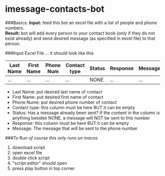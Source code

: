 # imessage-contacts-bot

###Basics:
**Input:** feed this bot an excel file with a list of people and phone numbers. 
<br/>**Result:** bot will add every person to your contact book (only if they do not exist already) and send desired message (as specified in excel file) to that person.


###Input Excel File
... it should look like this

| Last Name   | First Name  | Phone Num   | Contact type| Status      | Response    | Message     | 
| ----------- | ----------- | ----------- | ----------- | ----------- | ----------- | ----------- |
| ...         | ...         | ...         | ...         | NONE        | ...         | ...         |

- Last Name: put desired last name of contact
- First Name: put desired first name of contact
- Phone Nume: put desired phone number of contact
- Contact type: this column must be here BUT it can be empty
- Status: Has a message already been sent? if the content in the column is anything besides NONE, a message will NOT be sent to this number
- Response: this column must be here BUT it can be empty
- Message: The message that will be sent to the phone number

###To Run
*of course this only runs on macos*
<br/>
1. download script
2. open excel file
3. double click script
4. "script editor" should open
5. press play button in top corner

